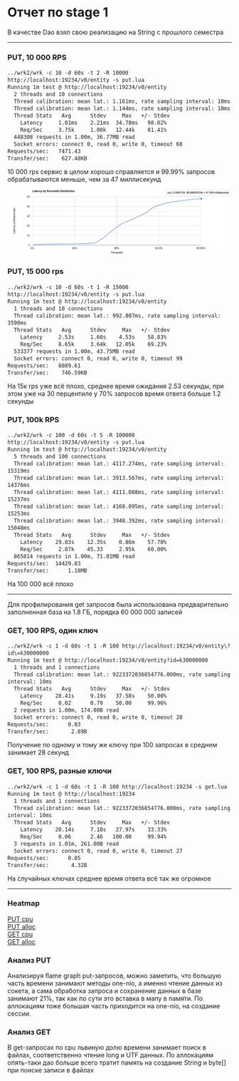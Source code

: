 # Отчет по stage 1

В качестве Dao взял свою реализацию на String с прошлого семестра

---

### PUT, 10 000 RPS

```
../wrk2/wrk -c 10 -d 60s -t 2 -R 10000 http://localhost:19234/v0/entity -s put.lua  
Running 1m test @ http://localhost:19234/v0/entity
  2 threads and 10 connections
  Thread calibration: mean lat.: 1.161ms, rate sampling interval: 10ms
  Thread calibration: mean lat.: 1.144ms, rate sampling interval: 10ms
  Thread Stats   Avg      Stdev     Max   +/- Stdev
    Latency     1.01ms    2.21ms  34.78ms   98.02%
    Req/Sec     3.75k     1.00k   12.44k    81.41%
  448308 requests in 1.00m, 36.77MB read
  Socket errors: connect 0, read 0, write 0, timeout 68
Requests/sec:   7471.43
Transfer/sec:    627.48KB
```

10 000 rps сервис в целом хорошо справляется и 99.99% запросов обрабатываются меньше, чем за 47 миллисекунд
![img_1.png](img_1.png)

### PUT, 15 000 rps

```
../wrk2/wrk -c 10 -d 60s -t 1 -R 15000 http://localhost:19234/v0/entity -s put.lua
Running 1m test @ http://localhost:19234/v0/entity
  1 threads and 10 connections
  Thread calibration: mean lat.: 992.807ms, rate sampling interval: 3590ms
  Thread Stats   Avg      Stdev     Max   +/- Stdev
    Latency     2.53s     1.60s    4.53s    58.83%
    Req/Sec     8.65k     3.64k   12.05k    69.23%
  533377 requests in 1.00m, 43.75MB read
  Socket errors: connect 0, read 0, write 0, timeout 99
Requests/sec:   8889.61
Transfer/sec:    746.59KB
```

На 15к rps уже всё плохо, среднее время ожидания 2.53 секунды, при этом уже на 30 перцентиле у 70% запросов время ответа
больше 1.2 секунды

### PUT, 100k RPS

```
../wrk2/wrk -c 100 -d 60s -t 5 -R 100000 http://localhost:19234/v0/entity -s put.lua
Running 1m test @ http://localhost:19234/v0/entity
  5 threads and 100 connections
  Thread calibration: mean lat.: 4117.274ms, rate sampling interval: 15319ms
  Thread calibration: mean lat.: 3913.567ms, rate sampling interval: 14376ms
  Thread calibration: mean lat.: 4111.088ms, rate sampling interval: 15237ms
  Thread calibration: mean lat.: 4168.095ms, rate sampling interval: 15253ms
  Thread calibration: mean lat.: 3948.392ms, rate sampling interval: 15048ms
  Thread Stats   Avg      Stdev     Max   +/- Stdev
    Latency    29.83s    12.35s    0.86m    57.70%
    Req/Sec     2.87k    45.33     2.95k    60.00%
  865814 requests in 1.00m, 71.01MB read
Requests/sec:  14429.83
Transfer/sec:      1.18MB
```

На 100 000 всё плохо

---

Для профилирования get запросов была использована предварительно заполненная база на 1.8 ГБ, порядка 60 000 000 записей

### GET, 100 RPS, один ключ

```
../wrk2/wrk -c 1 -d 60s -t 1 -R 100 http://localhost:19234/v0/entity\?id\=k30000000
Running 1m test @ http://localhost:19234/v0/entity?id=k30000000
  1 threads and 1 connections
  Thread calibration: mean lat.: 9223372036854776.000ms, rate sampling interval: 10ms
  Thread Stats   Avg      Stdev     Max   +/- Stdev
    Latency    28.41s     9.19s   37.58s    50.00%
    Req/Sec     0.02      0.79    50.00     99.96%
  2 requests in 1.00m, 174.00B read
  Socket errors: connect 0, read 0, write 0, timeout 28
Requests/sec:      0.03
Transfer/sec:       2.89B
```

Получение по одному и тому же ключу при 100 запросах в среднем занимает 28 секунд

### GET, 100 RPS, разные ключи

```
../wrk2/wrk -c 1 -d 60s -t 1 -R 100 http://localhost:19234 -s get.lua                
Running 1m test @ http://localhost:19234
  1 threads and 1 connections
  Thread calibration: mean lat.: 9223372036854776.000ms, rate sampling interval: 10ms
  Thread Stats   Avg      Stdev     Max   +/- Stdev
    Latency    20.14s     7.18s   27.97s    33.33%
    Req/Sec     0.06      2.46   100.00     99.94%
  3 requests in 1.01m, 261.00B read
  Socket errors: connect 0, read 0, write 0, timeout 27
Requests/sec:      0.05
Transfer/sec:       4.32B
```

На случайных ключах среднее время ответа всё так же огромное

---

### Heatmap

[PUT cpu](./artyom-put-cpu.html)  
[PUT alloc](./artyom-put-alloc.html)  
[GET cpu](./artyom-get-cpu.html)  
[GET alloc](./artyom-get-alloc.html)

### Анализ PUT

Анализируя flame graph put-запросов, можно заметить, что большую часть времени занимают методы one-nio, а именно чтение
данных из сокета, а сама обработка запроса и сохранение данных в базе занимают 21%, так как по сути это вставка в мапу в
памяти.
По аллокациям тоже большая часть приходится на one-nio, на создание сессии.

### Анализ GET

В get-запросах по cpu львиную долю времени занимает поиск в файлах, соответственно чтение long и UTF данных.
По аллокациям опять-таки дао больше всего тратит память на создание String и byte[] при поиске записи в файлах


